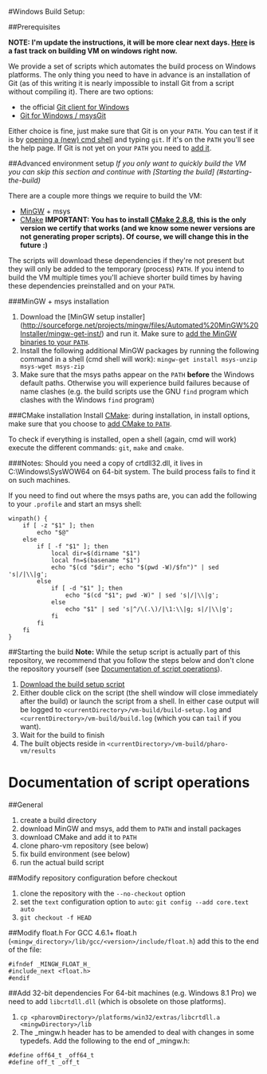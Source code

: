 #Windows Build Setup:

##Prerequisites

**NOTE: I'm update the instructions, it will be more clear next days. [Here](README-Win32-fasttrack.md) is a fast track on building VM on windows right now.**

We provide a set of scripts which automates the build process on Windows platforms. The only thing you need to have in advance is an installation of Git (as of this writing it is nearly impossible to install Git from a script without compiling it).
There are two options:

- the official [Git client for Windows](http://git-scm.com/download/win)
- [Git for Windows / msysGit](http://msysgit.github.io)

Either choice is fine, just make sure that Git is on your `PATH`. You can test if it is by [opening a (new) cmd shell](http://www.google.com/search?q=windows+open+cmd) and typing `git`. If it's on the `PATH` you'll see the help page. If Git is not yet on your `PATH` you need to [add it](http://www.google.com/search?q=windows+add+PATH).

##Advanced environment setup
*If you only want to quickly build the VM you can skip this section and continue with [Starting the build] (#starting-the-build)*

There are a couple more things we require to build the VM:

- [MinGW](...) + msys
- [CMake](http://cmake.org) **IMPORTANT: You has to install [CMake 2.8.8](http://www.cmake.org/files/v2.8/cmake-2.8.8-win32-x86.exe), this is the only version we certify that works (and we know some newer versions are not generating proper scripts). Of course, we will change this in the future :)**

The scripts will download these dependencies if they're not present but they will only be added to the temporary (process) `PATH`. If you intend to build the VM multiple times you'll achieve shorter build times by having these dependencies preinstalled and on your `PATH`.

###MinGW + msys installation
1. Download the [MinGW setup installer] (http://sourceforge.net/projects/mingw/files/Automated%20MinGW%20Installer/mingw-get-inst/) and run it. Make sure to [add the MinGW binaries to your `PATH`](http://www.google.com/search?q=windows+add+PATH).
2. Install the following additional MinGW packages by running the following command in a shell (cmd shell will work):
  ```mingw-get install msys-unzip msys-wget msys-zip```
3. Make sure that the msys paths appear on the `PATH` **before** the Windows default paths. Otherwise you will experience build failures because of name clashes (e.g. the build scripts use the GNU `find` program which clashes with the Windows `find` program)

###CMake installation
Install [CMake](http://www.cmake.org/): during installation, in install options, make sure that you choose to [add CMake to `PATH`](http://www.google.com/search?q=windows+add+PATH&btnI).


To check if everything is installed, open a shell (again, cmd will work) execute the different commands: `git`, `make` and `cmake`.


###Notes:
Should you need a copy of crtdll32.dll, it lives in C:\Windows\SysWOW64 on 64-bit system. The build process fails to find it on such machines.


If you need to find out where the msys paths are, you can add the following to your `.profile` and start an msys shell:
```
winpath() {
    if [ -z "$1" ]; then
        echo "$@"
    else
        if [ -f "$1" ]; then
            local dir=$(dirname "$1")
            local fn=$(basename "$1")
            echo "$(cd "$dir"; echo "$(pwd -W)/$fn")" | sed 's|/|\\|g';
        else
            if [ -d "$1" ]; then
                echo "$(cd "$1"; pwd -W)" | sed 's|/|\\|g';
            else
                echo "$1" | sed 's|^/\(.\)/|\1:\\|g; s|/|\\|g';
            fi
        fi
    fi
}
```


##Starting the build
**Note:**
While the setup script is actually part of this repository, we recommend that you follow the steps below and don't clone the repository yourself (see [Documentation of script operations](#documentation-of-script-operations)).

1. [Download the build setup script](scripts/windows/setup.cmd)
2. Either double click on the script (the shell window will close immediately after the build) or launch the script from a shell. In either case output will be logged to `<currentDirectory>/vm-build/build-setup.log` and `<currentDirectory>/vm-build/build.log` (which you can `tail` if you want).
3. Wait for the build to finish
4. The built objects reside in `<currentDirectory>/vm-build/pharo-vm/results`



Documentation of script operations
====================================

##General
1. create a build directory
2. download MinGW and msys, add them to `PATH` and install packages
3. download CMake and add it to `PATH`
4. clone pharo-vm repository (see below)
5. fix build environment (see below)
6. run the actual build script

##Modify repository configuration before checkout
1. clone the repository with the `--no-checkout` option
2. set the `text` configuration option to `auto`: `git config --add core.text auto`
3. `git checkout -f HEAD`

##Modify float.h
For GCC 4.6.1+ float.h (`<mingw_directory>/lib/gcc/<version>/include/float.h`) add this to the end of the file:
```
#ifndef _MINGW_FLOAT_H_
#include_next <float.h>
#endif
```

##Add 32-bit dependencies
For 64-bit machines (e.g. Windows 8.1 Pro) we need to add `libcrtdll.dll` (which is obsolete on those platforms).

1. `cp <pharovmDirectory>/platforms/win32/extras/libcrtdll.a <mingwDirectory>/lib`
2. The _mingw.h header has to be amended to deal with changes in some typedefs. Add the following to the end of _mingw.h:

```
#define off64_t _off64_t
#define off_t _off_t
```